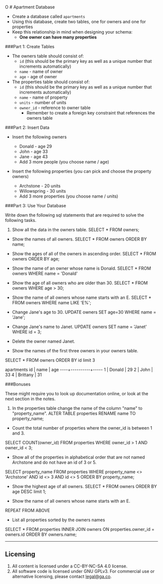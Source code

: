 O  # Apartment Database

- Create a database called `apartments`
- Using this database, create two tables, one for owners and one for properties
- Keep this relationship in mind when designing your schema:
  + **One owner can have many properties**

###Part 1: Create Tables

- The owners table should consist of:
  + `id` (this should be the primary key as well as a unique number that increments automatically)
  + `name` - name of owner
  + `age` - age of owner
- The properties table should consist of:
  + `id` (this should be the primary key as well as a unique number that increments automatically)
  + `name` - name of property
  + `units` - number of units
  + `owner_id` - reference to owner table
    + Remember to create a foreign key constraint that references the owners table

###Part 2: Insert Data

* Insert the following owners
    * Donald - age 29
    * John - age 33
    * Jane - age 43
    * Add 3 more people (you choose name / age)

* Insert the following properties (you can pick and choose the property owners)
    * Archstone - 20 units
    * Willowspring - 30 units
    * Add 3 more properties (you choose name / units)

###Part 3: Use Your Database

Write down the following sql statements that are required to solve the following tasks.

1. Show all the data in the owners table.
SELECT * FROM owners;

* Show the names of all owners.
SELECT * FROM owners ORDER BY name;

* Show the ages of all of the owners in ascending order.
SELECT * FROM owners ORDER BY age;

* Show the name of an owner whose name is Donald.
SELECT * FROM owners WHERE name = 'Donald'

* Show the age of all owners who are older than 30.
SELECT * FROM owners WHERE age > 30;

* Show the name of all owners whose name starts with an E.
SELECT * FROM owners WHERE name LIKE 'E%';

* Change Jane's age to 30.
UPDATE owners SET age=30 WHERE name = 'Jane';

* Change Jane's name to Janet.
UPDATE owners SET name = 'Janet' WHERE id = 3;
* Delete the owner named Janet.

* Show the names of the first three owners in your owners table.

SELECT * FROM owners ORDER BY id limit 3

apartments
id |   name   | age
----+----------+-----
 1 | Donald   |  29
 2 | John     |  33
 4 | Brittany |  31


###Bonuses

These might require you to look up documentation online, or look at the next section in the notes.

1. In the properties table change the name of the column "name" to "property_name".
ALTER TABLE properties RENAME name TO property_name;

* Count the total number of properties where the owner_id is between 1 and 3.

SELECT COUNT(owner_id) FROM properties WHERE owner_id > 1 AND owner_id < 3;

* Show all of the properties in alphabetical order that are not named Archstone and do not have an id of 3 or 5.

SELECT property_name FROM properties WHERE property_name <> 'Archstone' AND id <> 3 AND id <> 5 ORDER BY property_name;

* Show the highest age of all owners.
SELECT * FROM owners ORDER BY age DESC limit 1;

* Show the name of all owners whose name starts with an E.

REPEAT FROM ABOVE

* List all properties sorted by the owners names

SELECT * FROM properties INNER JOIN owners ON properties.owner_id = owners.id ORDER BY owners.name;

---

## Licensing
1. All content is licensed under a CC-BY-NC-SA 4.0 license.
2. All software code is licensed under GNU GPLv3. For commercial use or alternative licensing, please contact legal@ga.co.
